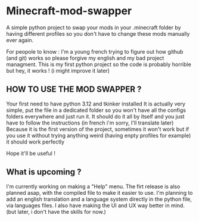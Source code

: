 # Minecraft-mod-swapper
A simple python project to swap your mods in your .minecraft folder by having different profiles so you don't have to change these mods manually ever again.

For peopole to know : I'm a young french trying to figure out how github (and git) works so please forgive my english and my bad project managment.
This is my first python project so the code is probably horrible but hey, it works ! (i might improve it later)


## HOW TO USE THE MOD SWAPPER ?

Your first need to have python 3.12 and tkinker installed
It is actually very simple, put the file in a dedicated folder so you won't have all the configs folders everywhere and just run it.
It should do it all by itself and you just have to follow the instructions (in french i'm sorry,  I'll translate later)
Because it is the first version of the project, sometimes it won't work but if you use it without trying anything weird (having enpty profiles for example) it should work perfectly

Hope it'll be useful !

## What is upcoming ?

I'm currently working on making a "Help" menu.
The firt release is also planned asap, with the compiled file to make it easier to use.
I'm planning to add an english translation and a language system directly in the python file, via languages files.
I also have making the UI and UX way better in mind. (but later, i don't have the skills for now.)